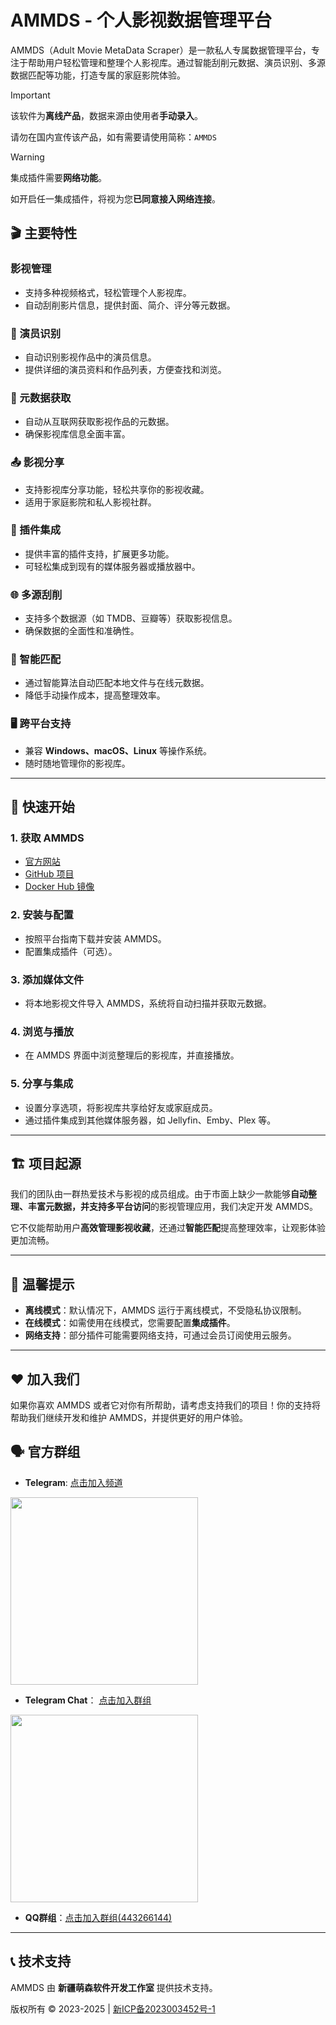 # AMMDS - 个人影视数据管理平台

AMMDS（Adult Movie MetaData Scraper）是一款私人专属数据管理平台，专注于帮助用户轻松管理和整理个人影视库。通过智能刮削元数据、演员识别、多源数据匹配等功能，打造专属的家庭影院体验。

> [!IMPORTANT]
> 该软件为**离线产品**，数据来源由使用者**手动录入**。
>
> 请勿在国内宣传该产品，如有需要请使用简称：`AMMDS`

> [!WARNING]
> 集成插件需要**网络功能**。
>
> 如开启任一集成插件，将视为您**已同意接入网络连接**。

## 🎬 主要特性

### 影视管理
- 支持多种视频格式，轻松管理个人影视库。
- 自动刮削影片信息，提供封面、简介、评分等元数据。

### 👤 演员识别
- 自动识别影视作品中的演员信息。
- 提供详细的演员资料和作品列表，方便查找和浏览。

### 📄 元数据获取
- 自动从互联网获取影视作品的元数据。
- 确保影视库信息全面丰富。

### 📤 影视分享
- 支持影视库分享功能，轻松共享你的影视收藏。
- 适用于家庭影院和私人影视社群。

### 🔌 插件集成
- 提供丰富的插件支持，扩展更多功能。
- 可轻松集成到现有的媒体服务器或播放器中。

### 🌐 多源刮削
- 支持多个数据源（如 TMDB、豆瓣等）获取影视信息。
- 确保数据的全面性和准确性。

### 🤖 智能匹配
- 通过智能算法自动匹配本地文件与在线元数据。
- 降低手动操作成本，提高整理效率。

### 🖥️ 跨平台支持
- 兼容 **Windows、macOS、Linux** 等操作系统。
- 随时随地管理你的影视库。

---

## 🚀 快速开始

### 1. 获取 AMMDS
- [官方网站](https://ammds.lifebus.top/)
- [GitHub 项目](https://github.com/QYG2297248353/AMMDS-Docker)
- [Docker Hub 镜像](https://hub.docker.com/r/QYG2297248353/AMMDS)

### 2. 安装与配置
- 按照平台指南下载并安装 AMMDS。
- 配置集成插件（可选）。

### 3. 添加媒体文件
- 将本地影视文件导入 AMMDS，系统将自动扫描并获取元数据。

### 4. 浏览与播放
- 在 AMMDS 界面中浏览整理后的影视库，并直接播放。

### 5. 分享与集成
- 设置分享选项，将影视库共享给好友或家庭成员。
- 通过插件集成到其他媒体服务器，如 Jellyfin、Emby、Plex 等。

---

## 🏗 项目起源

我们的团队由一群热爱技术与影视的成员组成。由于市面上缺少一款能够**自动整理、丰富元数据，并支持多平台访问**的影视管理应用，我们决定开发 AMMDS。

它不仅能帮助用户**高效管理影视收藏**，还通过**智能匹配**提高整理效率，让观影体验更加流畅。

---

## 🔔 温馨提示

- **离线模式**：默认情况下，AMMDS 运行于离线模式，不受隐私协议限制。
- **在线模式**：如需使用在线模式，您需要配置**集成插件**。
- **网络支持**：部分插件可能需要网络支持，可通过会员订阅使用云服务。

---

## ❤️ 加入我们

如果你喜欢 AMMDS 或者它对你有所帮助，请考虑支持我们的项目！你的支持将帮助我们继续开发和维护 AMMDS，并提供更好的用户体验。

## 🗣 官方群组

- **Telegram**: [点击加入频道](https://t.me/+RI8xfJgcj9NkZmU1)

<img src="https://github.com/user-attachments/assets/8f078ffc-49a7-460e-af38-03aa025b5104" width="300"/>

- **Telegram Chat**： [点击加入群组](https://t.me/+OgCuWhS93zczZjhl)

<img src="https://github.com/user-attachments/assets/a1095f0c-57ca-42e5-a85e-cb11f6ce9121" width="300"/>

- **QQ群组**：[点击加入群组(443266144)](https://qm.qq.com/q/dZ0wTXdFCw)

---

## 📞 技术支持

AMMDS 由 **新疆萌森软件开发工作室** 提供技术支持。

版权所有 © 2023-2025 | [新ICP备2023003452号-1](https://beian.miit.gov.cn)
